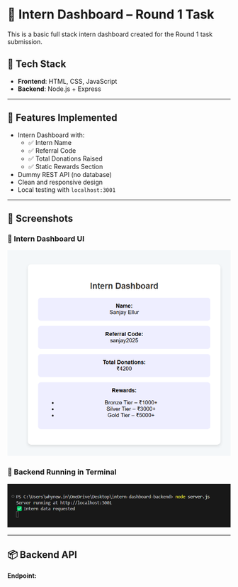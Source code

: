 # 🚀 Intern Dashboard – Round 1 Task

This is a basic full stack intern dashboard created for the Round 1 task submission.

## 🔧 Tech Stack
- **Frontend**: HTML, CSS, JavaScript
- **Backend**: Node.js + Express

---

## 📱 Features Implemented

- Intern Dashboard with:
  - ✅ Intern Name
  - ✅ Referral Code
  - ✅ Total Donations Raised
  - ✅ Static Rewards Section
- Dummy REST API (no database)
- Clean and responsive design
- Local testing with `localhost:3001`

---

## 🧪 Screenshots

### 🔹 Intern Dashboard UI
![Dashboard UI](./Screenshot%202025-08-05%20194429.png)

### 🔹 Backend Running in Terminal
![Backend Terminal](./Screenshot%202025-08-05%20194439.png)

---

## 📦 Backend API

**Endpoint:**
